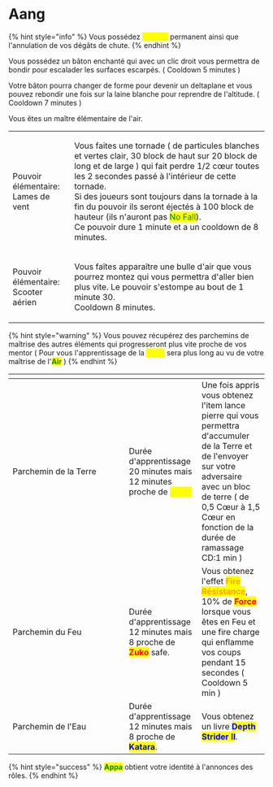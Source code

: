 # Aang

{% hint style="info" %}
Vous possédez <mark style="color:yellow;">**Speed I**</mark> permanent ainsi que l'annulation de vos dégâts de chute.
{% endhint %}

Vous possédez un bâton enchanté qui avec un clic droit vous permettra de bondir pour escalader les surfaces escarpés. ( Cooldown 5 minutes )

Votre bâton pourra changer de forme pour devenir un deltaplane et vous pouvez rebondir une fois sur la laine blanche pour reprendre de l'altitude. ( Cooldown 7 minutes )

Vous êtes un maître élémentaire de l'air.

|                                               |                                                                                                                                                                                                                                                                                                                                                                                                                                                          |
| --------------------------------------------- | -------------------------------------------------------------------------------------------------------------------------------------------------------------------------------------------------------------------------------------------------------------------------------------------------------------------------------------------------------------------------------------------------------------------------------------------------------- |
| <p>Pouvoir élémentaire:<br>Lames de vent</p>  | <p>Vous faites une tornade ( de particules blanches et vertes clair, 30 block de haut sur 20 block de long et de large ) qui fait perdre 1/2 cœur toutes les 2 secondes passé à l'intérieur de cette tornade.<br>Si des joueurs sont toujours dans la tornade à la fin du pouvoir ils seront éjectés à 100 block de hauteur (ils n'auront pas <mark style="color:green;">No Fall</mark>).<br>Ce pouvoir dure 1 minute et a un cooldown de 8 minutes.</p> |
| <p>Pouvoir élémentaire:<br>Scooter aérien</p> | <p>Vous faîtes apparaître une bulle d'air que vous pourrez montez qui vous permettra d'aller bien plus vite. Le pouvoir s'estompe au bout de 1 minute 30.<br>Cooldown 8 minutes.</p>                                                                                                                                                                                                                                                                     |

{% hint style="warning" %}
Vous pouvez récupérez des parchemins de maîtrise des autres éléments qui progresseront plus vite proche de vos mentor ( Pour vous l'apprentissage de la <mark style="color:yellow;">**Terre**</mark> sera plus long au vu de votre maîtrise de l'<mark style="color:green;">**Air**</mark> )
{% endhint %}

<table><thead><tr><th width="213"></th><th></th><th></th></tr></thead><tbody><tr><td>Parchemin de la Terre</td><td>Durée d'apprentissage 20 minutes mais 12 minutes proche de <mark style="color:yellow;"><strong>Toph.</strong></mark></td><td>Une fois appris vous obtenez l'item lance pierre qui vous permettra d'accumuler de la Terre et de l'envoyer sur votre adversaire avec un bloc de terre ( de 0,5 Cœur à 1,5 Cœur en fonction de la durée de ramassage CD:1 min )</td></tr><tr><td>Parchemin du Feu</td><td>Durée d'apprentissage 12 minutes mais 8 proche de <mark style="color:red;"><strong>Zuko</strong></mark> safe.</td><td>Vous obtenez l'effet <mark style="color:orange;"><strong>Fire Résistance</strong></mark>, 10% de <mark style="color:red;"><strong>Force</strong></mark> lorsque vous êtes en Feu et une fire charge qui enflamme vos coups pendant 15 secondes ( Cooldown 5 min )</td></tr><tr><td>Parchemin de l'Eau</td><td>Durée d'apprentissage 12 minutes mais 8 proche de <mark style="color:blue;"><strong>Katara</strong></mark>.</td><td>Vous obtenez un livre <mark style="color:blue;"><strong>Depth Strider II</strong></mark>.</td></tr></tbody></table>

{% hint style="success" %}
<mark style="color:green;">**Appa**</mark> obtient votre identité à l'annonces des rôles.
{% endhint %}

<figure><img src="https://i.pinimg.com/originals/4e/38/73/4e38736ff90e3fe541a22961039f1d87.gif" alt=""><figcaption></figcaption></figure>
